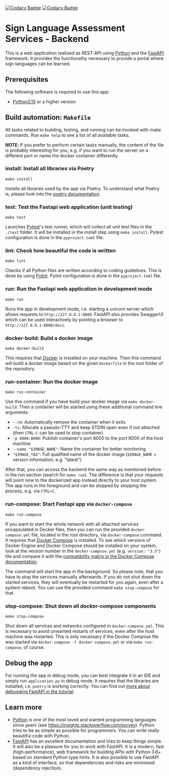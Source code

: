 [![Codacy Badge](https://app.codacy.com/project/badge/Coverage/eb0c22856be54da29d31f373e39dfa8a)](https://app.codacy.com/gh/sign-language-assessment-services/backend/dashboard?utm_source=gh&utm_medium=referral&utm_content=&utm_campaign=Badge_coverage)
[![Codacy Badge](https://app.codacy.com/project/badge/Grade/eb0c22856be54da29d31f373e39dfa8a)](https://app.codacy.com/gh/sign-language-assessment-services/backend/dashboard?utm_source=gh&utm_medium=referral&utm_content=&utm_campaign=Badge_grade)

# Sign Language Assessment Services - Backend

This is a web application realized as REST-API using [Python][1] and the
[FastAPI][2] framework. It provides the functionality necessary to provide
a portal where sign languages can be learned.

## Prerequisites

The following software is required to use this app:

- [Python3.10][1] or a higher version

## Build automation: `Makefile`

All tasks related to building, testing, and running can be invoked with make
commands. Run `make help` to see a list of all available tasks.

**NOTE**: If you prefer to perform certain tasks manually, the content of the
file is probably interesting for you, e.g. if you want to run the server on a
different port or name the docker container differently.

### install: Install all libraries via Poetry 

`make install`

Installs all libraries used by the app via Poetry. To understand what Poetry
is, please look into the [poetry documentation][3].

### test: Test the Fastapi web application (unit testing)

`make test`

Launches [Pytest][8]'s test runner, which will collect all unit test files in
the `./test` folder. It will be installed in the install step using
`make install`. Pytest configuration is done in the `pyproject.toml` file.

### lint: Check how beautiful the code is written

`make lint`

Checks if all Python files are written according to coding guidelines. This is
done by using [Pylint][9]. Pylint configuration is done in the `pyproject.toml`
file.

### run: Run the Fastapi web application in development mode 

`make run`

Runs the app in development mode, i.e. starting a uvicorn server which allows
requests to `http://127.0.0.1:8000`. FastAPI also provides SwaggerUI which can
be used interactively by pointing a browser to `http://127.0.0.1:8000/docs`.

### docker-build: Build a docker image

`make docker-build`

This requires that [Docker][11] is installed on your machine. Then this command
will build a docker image based on the given `Dockerfile` in the root folder of
the repository.

### run-container: Run the docker image

`make run-container`

Use this command if you have build your docker image via `make docker-build`.
Then a container will be started using these additional command line arguments:

  - `--rm`: Automatically remove the container when it exits
  - `-ti`: Allocate a pseudo-TTY and keep STDIN open even if not
           attached (then `CTRL`-`C` can be used to stop container)
  - `-p 8000:8000`: Publish container's port 8000 to the port 8000 of
                    the host machine
  - `--name "$IMAGE_NAME"`: Name the container for better monitoring
  - `"$IMAGE_TAG"`: Full qualified name of the docker image (`$IMAGE_NAME` + version information, e.g. "latest")

After that, you can access the backend the same way as mentioned before in the
run section (search for `make run`). The difference is that your requests will
point now to the dockerized app instead directly to your host system. The app
runs in the foreground and can be stopped by stopping the process, e.g. via
`CTRL+C`.

### run-compose: Start Fastapi app via `docker-compose`

`make run-compose`

If you want to start the whole network with all attached services encapsulated
in Docker files, then you can run the provided `docker-compose.yml` file,
located in the root directory, via `docker-compose` command. It requires that
[Docker Compose][12] is installed. To see which versions of Docker Engine and
Docker Compose should be installed on your system, look at the version number
in the `docker-compose.yml` (e.g. `version: "3.5"`) file and compare it with
the [compatibility matrix in the Docker Compose documentation][13].

The command will start the app in the background. So please note, that you have
to stop the services manually afterwards. If you do not shut down the started
services, they will eventually be restarted for you again, even after a system
reboot. You can use the provided command `make stop-compose` for that.

### stop-compose: Shut down all docker-compose components

`make stop-compose`

Shut down all services and networks configured in `docker-compose.yml`. This
is necessary to avoid unwanted restarts of services, even after the host
machine was restarted. This is only necessary if the Docker Compose file was
started via `docker-compose -f docker-compose.yml` or via `make run-compose`,
of course. 

## Debug the app

For running the app in debug mode, you can best integrate it in an IDE and
simply run `application.py` in debug mode. It requires that the libraries are
installed, i.e. `poetry` is working correctly. You can find out 
[more about debugging FastAPI in the tutorial][10].

## Learn more

- [Python][1] is one of the most loved and wanted programming languages since
  years (see https://insights.stackoverflow.com/survey). Python tries to be as
  simple as possible for programmers. You can write really beautiful code with
  Python.
- [FastAPI][2] has an excellent documentation and tries to keep things simple.
  It will also be a pleasure for you to work with FastAPI. It is a modern, fast
  (high-performance), web framework for building APIs with Python 3.6+ based on
  standard Python type hints. It is also possible to use FastAPI as a kind of
  interface, so that dependencies and risks are minimised (dependency
  injection).


[1]: https://python.org
[2]: https://fastapi.tiangolo.com
[3]: https://python-poetry.org/
[4]: https://www.gnu.org/software/bash
[5]: https://gitforwindows.org
[6]: https://docs.microsoft.com/windows/wsl/install-win10
[7]: https://www.cygwin.com
[8]: https://docs.pytest.org
[9]: https://www.pylint.org
[10]: https://fastapi.tiangolo.com/tutorial/debugging
[11]: https://www.docker.com
[12]: https://docs.docker.com/compose/install
[13]: https://docs.docker.com/compose/compose-file/#compose-and-docker-compatibility-matrix
